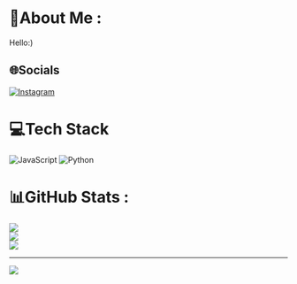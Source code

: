# 💫About Me :
Hello:)

## 🌐Socials
[![Instagram](https://img.shields.io/badge/Instagram-%23E4405F.svg?logo=Instagram&logoColor=white)](https://instagram.com/https://www.instagram.com/luckkystop20/) 

# 💻Tech Stack
![JavaScript](https://img.shields.io/badge/javascript-%23323330.svg?style=for-the-badge&logo=javascript&logoColor=%23F7DF1E) ![Python](https://img.shields.io/badge/python-3670A0?style=for-the-badge&logo=python&logoColor=ffdd54)
# 📊GitHub Stats :
![](https://github-readme-stats.vercel.app/api?username=Thuantzc&theme=radical&hide_border=false&include_all_commits=false&count_private=false)<br/>
![](https://github-readme-streak-stats.herokuapp.com/?user=Thuantzc&theme=radical&hide_border=false)<br/>
![](https://github-readme-stats.vercel.app/api/top-langs/?username=Thuantzc&theme=radical&hide_border=false&include_all_commits=false&count_private=false&layout=compact)

---
[![](https://visitcount.itsvg.in/api?id=Thuantzc&icon=0&color=0)](https://visitcount.itsvg.in)
